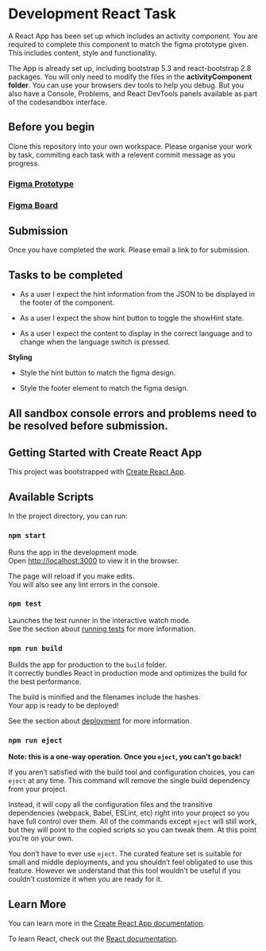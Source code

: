 # Development React Task
A React App has been set up which includes an activity component. You are required to complete this component to match the figma prototype given. This includes content, style and functionality.  

The App is already set up, including bootstrap 5.3 and react-bootstrap 2.8 packages. You will only need to modify the files in the **activityComponent folder**. You can use your browsers dev tools to help you debug. But you also have a Console, Problems, and React DevTools panels available as part of the codesandbox interface. 

## Before you begin
Clone this repository into your own workspace. Please organise your work by task, commiting each task with a relevent commit message as you progress. 

### [Figma Prototype](https://www.figma.com/proto/kLcuWE6XbD5oU9N7TRtsXg/Activity-Component?node-id=1%3A49&scaling=scale-down-width&page-id=1%3A26&starting-point-node-id=1%3A49) 

### [Figma Board](https://www.figma.com/file/kLcuWE6XbD5oU9N7TRtsXg/Activity-Component?node-id=1%3A26) 


## Submission
Once you have completed the work. Please email a link to <email>  for submission. 

## Tasks to be completed

- As a user I expect the hint information from the JSON to be displayed in the footer of the component.  

- As a user I expect the show hint button to toggle the showHint state.  

- As a user I expect the content to display in the correct language and to change when the language switch is pressed.  

**Styling**  

- Style the hint button to match the figma design. 

- Style the footer element to match the figma design. 

All sandbox console errors and problems need to be resolved before submission. 
---
## Getting Started with Create React App

This project was bootstrapped with [Create React App](https://github.com/facebook/create-react-app).

## Available Scripts

In the project directory, you can run:

### `npm start`

Runs the app in the development mode.\
Open [http://localhost:3000](http://localhost:3000) to view it in the browser.

The page will reload if you make edits.\
You will also see any lint errors in the console.

### `npm test`

Launches the test runner in the interactive watch mode.\
See the section about [running tests](https://facebook.github.io/create-react-app/docs/running-tests) for more information.

### `npm run build`

Builds the app for production to the `build` folder.\
It correctly bundles React in production mode and optimizes the build for the best performance.

The build is minified and the filenames include the hashes.\
Your app is ready to be deployed!

See the section about [deployment](https://facebook.github.io/create-react-app/docs/deployment) for more information.

### `npm run eject`

**Note: this is a one-way operation. Once you `eject`, you can’t go back!**

If you aren’t satisfied with the build tool and configuration choices, you can `eject` at any time. This command will remove the single build dependency from your project.

Instead, it will copy all the configuration files and the transitive dependencies (webpack, Babel, ESLint, etc) right into your project so you have full control over them. All of the commands except `eject` will still work, but they will point to the copied scripts so you can tweak them. At this point you’re on your own.

You don’t have to ever use `eject`. The curated feature set is suitable for small and middle deployments, and you shouldn’t feel obligated to use this feature. However we understand that this tool wouldn’t be useful if you couldn’t customize it when you are ready for it.

## Learn More

You can learn more in the [Create React App documentation](https://facebook.github.io/create-react-app/docs/getting-started).

To learn React, check out the [React documentation](https://reactjs.org/).
